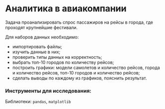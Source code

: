 # Аналитика в авиакомпании

Задача проанализировать спрос пассажиров на рейсы в города, где проходят крупнейшие фестивали.

Для наборов данных необходимо:
- импортировать файлы;
- изучить данные в них;
- проверить типы данных на корректность;
- выбрать топ-10 городов по количеству рейсов;
- построить графики: модели самолетов и количество рейсов, города и количество рейсов, топ-10 городов и количество рейсов;
- сделать выводы по каждому из графиков, пояснить результат.


### Инструменты для исследования:

Библиотеки: `pandas`, `matplotlib`
